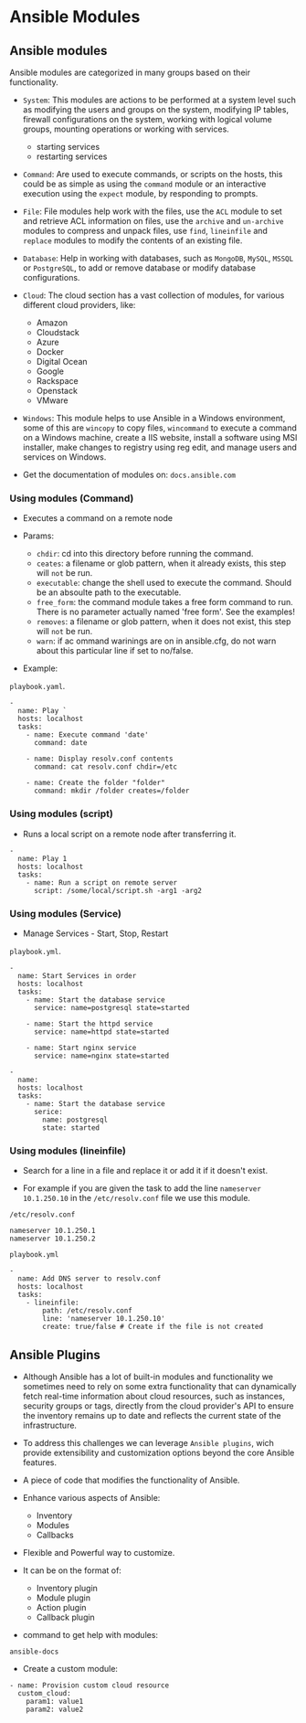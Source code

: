 # Ansible Modules

## Ansible modules

Ansible modules are categorized in many groups based on their functionality.

- `System`: This modules are actions to be performed at a system level such as modifying the users and groups on the system, modifying IP tables, firewall configurations on the system, working with logical volume groups, mounting operations or working with services.
  - starting services
  - restarting services

- `Command`: Are used to execute commands, or scripts on the hosts, this could be as simple as using the `command` module or an interactive execution using the `expect` module, by responding to prompts.

- `File`: File modules help work with the files, use the `ACL` module to set and retrieve ACL information on files, use the `archive` and `un-archive` modules to compress and unpack files, use `find`, `lineinfile` and `replace` modules to modify the contents of an existing file.

- `Database`: Help in working with databases, such as `MongoDB`, `MySQL`, `MSSQL` or `PostgreSQL`, to add or remove database or modify database configurations.

- `Cloud`: The cloud section has a vast collection of modules, for various different cloud providers, like:
  - Amazon
  - Cloudstack
  - Azure
  - Docker
  - Digital Ocean
  - Google
  - Rackspace
  - Openstack
  - VMware

- `Windows`: This module helps to use Ansible in a Windows environment, some of this are `wincopy` to copy files, `wincommand` to execute a command on a Windows machine, create a IIS website, install a software using MSI installer, make changes to registry using reg edit, and manage users and services on Windows.

- Get the documentation of modules on: `docs.ansible.com`

### Using modules (Command)

- Executes a command on a remote node

- Params:
  - `chdir`: cd into this directory before running the command.
  - `ceates`: a filename or glob pattern, when it already exists, this step will `not` be run.
  - `executable`: change the shell used to execute the command. Should be an absoulte path to the executable.
  - `free_form`: the command module takes a free form command to run. There is no parameter actually named 'free form'. See the examples!
  - `removes`: a filename or glob pattern, when it does not exist, this step will `not` be run.
  - `warn`: if ac ommand warinings are on in ansible.cfg, do not warn about this particular line if set to no/false.

- Example:

`playbook.yaml`.

```
-
  name: Play `
  hosts: localhost
  tasks:
    - name: Execute command 'date'
      command: date

    - name: Display resolv.conf contents
      command: cat resolv.conf chdir=/etc

    - name: Create the folder "folder"
      command: mkdir /folder creates=/folder
```

### Using modules (script)

- Runs a local script on a remote node after transferring it.

```
-
  name: Play 1
  hosts: localhost
  tasks:
    - name: Run a script on remote server
      script: /some/local/script.sh -arg1 -arg2
```

### Using modules (Service)

- Manage Services - Start, Stop, Restart

`playbook.yml`.
```
-
  name: Start Services in order
  hosts: localhost
  tasks:
    - name: Start the database service
      service: name=postgresql state=started

    - name: Start the httpd service
      service: name=httpd state=started

    - name: Start nginx service
      service: name=nginx state=started
```
```
-
  name:
  hosts: localhost
  tasks:
    - name: Start the database service
      serice:
        name: postgresql
        state: started
```

### Using modules (lineinfile)

- Search for a line in a file and replace it or add it if it doesn't exist.

- For example if you are given the task to add the line `nameserver 10.1.250.10` in the `/etc/resolv.conf` file we use this module.

`/etc/resolv.conf`
```
nameserver 10.1.250.1
nameserver 10.1.250.2
```

`playbook.yml`
```
-
  name: Add DNS server to resolv.conf
  hosts: localhost
  tasks:
    - lineinfile:
        path: /etc/resolv.conf
        line: 'nameserver 10.1.250.10'
        create: true/false # Create if the file is not created
```

## Ansible Plugins

- Although Ansible has a lot of built-in modules and functionality we sometimes need to rely on some extra functionality that can dynamically fetch real-time information about cloud resources, such as instances, security groups or tags, directly from the cloud provider's API to ensure the inventory remains up to date and reflects the current state of the infrastructure.

- To address this challenges we can leverage `Ansible plugins`, wich provide extensibility and customization options beyond the core Ansible features.

- A piece of code that modifies the functionality of Ansible.

- Enhance various aspects of Ansible:
  - Inventory
  - Modules
  - Callbacks

- Flexible and Powerful way to customize.

- It can be on the format of:
  - Inventory plugin
  - Module plugin
  - Action plugin
  - Callback plugin


- command to get help with modules:

```
ansible-docs
```

- Create a custom module:

```
- name: Provision custom cloud resource
  custom_cloud:
    param1: value1
    param2: value2
```